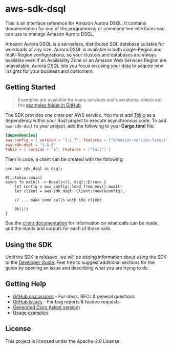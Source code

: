 # aws-sdk-dsql

This is an interface reference for Amazon Aurora DSQL. It contains documentation for one of the programming or command line interfaces you can use to manage Amazon Aurora DSQL.

Amazon Aurora DSQL is a serverless, distributed SQL database suitable for workloads of any size. Aurora DSQL is available in both single-Region and multi-Region configurations, so your clusters and databases are always available even if an Availability Zone or an Amazon Web Services Region are unavailable. Aurora DSQL lets you focus on using your data to acquire new insights for your business and customers.

## Getting Started

> Examples are available for many services and operations, check out the
> [examples folder in GitHub](https://github.com/awslabs/aws-sdk-rust/tree/main/examples).

The SDK provides one crate per AWS service. You must add [Tokio](https://crates.io/crates/tokio)
as a dependency within your Rust project to execute asynchronous code. To add `aws-sdk-dsql` to
your project, add the following to your **Cargo.toml** file:

```toml
[dependencies]
aws-config = { version = "1.1.7", features = ["behavior-version-latest"] }
aws-sdk-dsql = "1.5.0"
tokio = { version = "1", features = ["full"] }
```

Then in code, a client can be created with the following:

```rust,no_run
use aws_sdk_dsql as dsql;

#[::tokio::main]
async fn main() -> Result<(), dsql::Error> {
    let config = aws_config::load_from_env().await;
    let client = aws_sdk_dsql::Client::new(&config);

    // ... make some calls with the client

    Ok(())
}
```

See the [client documentation](https://docs.rs/aws-sdk-dsql/latest/aws_sdk_dsql/client/struct.Client.html)
for information on what calls can be made, and the inputs and outputs for each of those calls.

## Using the SDK

Until the SDK is released, we will be adding information about using the SDK to the
[Developer Guide](https://docs.aws.amazon.com/sdk-for-rust/latest/dg/welcome.html). Feel free to suggest
additional sections for the guide by opening an issue and describing what you are trying to do.

## Getting Help

* [GitHub discussions](https://github.com/awslabs/aws-sdk-rust/discussions) - For ideas, RFCs & general questions
* [GitHub issues](https://github.com/awslabs/aws-sdk-rust/issues/new/choose) - For bug reports & feature requests
* [Generated Docs (latest version)](https://awslabs.github.io/aws-sdk-rust/)
* [Usage examples](https://github.com/awslabs/aws-sdk-rust/tree/main/examples)

## License

This project is licensed under the Apache-2.0 License.

